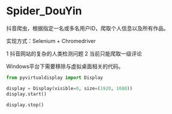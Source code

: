 # Spider_DouYin
抖音爬虫，根据指定一名或多名用户ID，爬取个人信息以及所有作品。



实现方式：Selenium + Chromedriver


1 抖音网站的复杂的人类检测问题
2 当前只能爬取一级评论






Windows平台下需要移除与虚拟桌面相关的代码。

```python
from pyvirtualdisplay import Display

display = Display(visible=0, size=(1920, 1080))
display.start()

display.stop()
```

